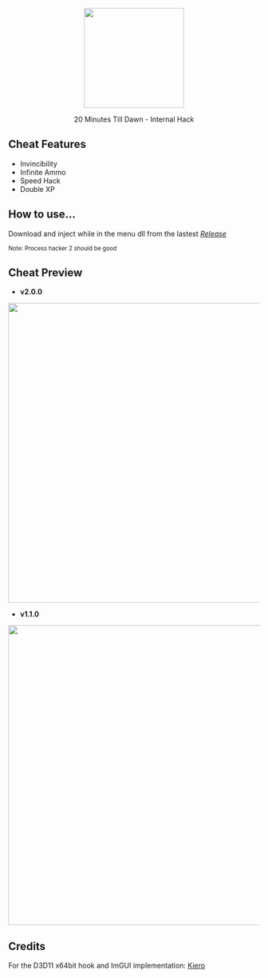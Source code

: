 <p align="center">
  <img src="https://user-images.githubusercontent.com/87567996/179534245-c0f3a445-8310-43b2-8cd9-d4d65cee8c63.jpg" width="200">
</p>

<p align="center">20 Minutes Till Dawn - Internal Hack</p>

## Cheat Features

- Invincibility
- Infinite Ammo
- Speed Hack
- Double XP

## How to use...

Download and inject while in the menu dll from the lastest [_Release_](https://github.com/marcoigorr/20MTD-igorr/releases/tag/1.1.0)

<p align="left"><sub>Note: Process hacker 2 should be good</sub></p>

## Cheat Preview

- **v2.0.0**

<p align="center">
  <img src="https://user-images.githubusercontent.com/87567996/180302404-f6f6dbb7-f6e0-44c1-9d94-fe24916c8fb4.jpg" width="600">
</p>

- **v1.1.0**

<p align="center">
  <img src="https://user-images.githubusercontent.com/87567996/180062952-c23f01fa-fb2d-4ce1-b41d-fc5a1096966e.JPG" width="600">
</p>

## Credits

For the D3D11 x64bit hook and ImGUI implementation: [Kiero](https://github.com/rdbo/ImGui-DirectX-11-Kiero-Hook)
